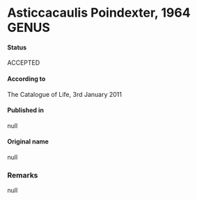 # Asticcacaulis Poindexter, 1964 GENUS

#### Status
ACCEPTED

#### According to
The Catalogue of Life, 3rd January 2011

#### Published in
null

#### Original name
null

### Remarks
null